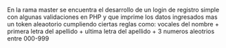 En la rama master se encuentra el desarrollo de un login de registro simple con algunas validaciones en PHP y que imprime los datos ingresados mas un token aleaotorio cumpliendo ciertas reglas como: vocales del nombre + primera letra del apellido + ultima letra del apellido + 3 numeros aleotrios entre 000-999
